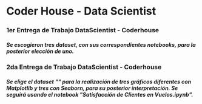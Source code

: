 # Coder House - Data Scientist

### 1er Entrega de Trabajo DataScientist - Coderhouse
##### Se escogieron tres dataset, con sus correspondientes notebooks, para la posterior elección de uno.

### 2da Entrega de Trabajo DataScientist - Coderhouse
##### Se elige el dataset "" para la realización de tres gráficos diferentes con Matplotlib y tres con Seaborn, para su posterior interpretación. Se seguirá usando el notebook "Satisfacción de Clientes en Vuelos.ipynb".
